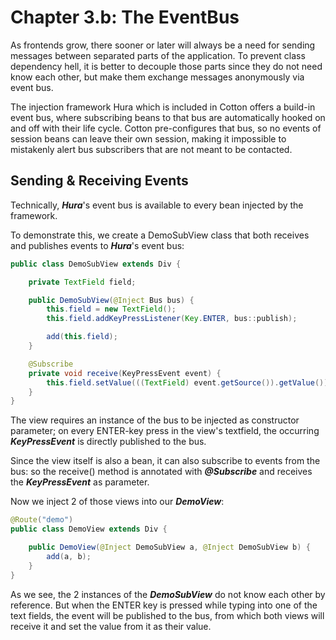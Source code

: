 # Chapter 3.b: The EventBus

As frontends grow, there sooner or later will always be a need for sending messages between separated parts of the application. To prevent class dependency hell, it is better to decouple those parts since they do not need know each other, but make them exchange messages anonymously via event bus.

The injection framework Hura which is included in Cotton offers a build-in event bus, where subscribing beans to that bus are automatically hooked on and off with their life cycle. Cotton pre-configures that bus, so no events of session beans can leave their own session, making it impossible to mistakenly alert bus subscribers that are not meant to be contacted.

## Sending & Receiving Events

Technically, **_Hura_**'s event bus is available to every bean injected by the framework.

To demonstrate this, we create a DemoSubView class that both receives and publishes events to **_Hura_**'s event bus:

````java
public class DemoSubView extends Div {

    private TextField field;

    public DemoSubView(@Inject Bus bus) {
        this.field = new TextField();
        this.field.addKeyPressListener(Key.ENTER, bus::publish);

        add(this.field);
    }

    @Subscribe
    private void receive(KeyPressEvent event) {
        this.field.setValue(((TextField) event.getSource()).getValue());
    }
}
````

The view requires an instance of the bus to be injected as constructor parameter; on every ENTER-key press in the view's textfield, the occurring **_KeyPressEvent_** is directly published to the bus.

Since the view itself is also a bean, it can also subscribe to events from the bus: so the receive() method is annotated with **_@Subscribe_** and receives the **_KeyPressEvent_** as parameter.

Now we inject 2 of those views into our **_DemoView_**:

````java
@Route("demo")
public class DemoView extends Div {

    public DemoView(@Inject DemoSubView a, @Inject DemoSubView b) {
        add(a, b);
    }
}
````

As we see, the 2 instances of the **_DemoSubView_** do not know each other by reference. But when the ENTER key is pressed while typing into one of the text fields, the event will be published to the bus, from which both views will receive it and set the value from it as their value.